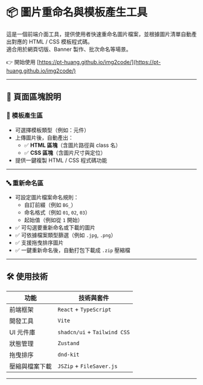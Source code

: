 # 📦 圖片重命名與模板產生工具

這是一個前端介面工具，提供使用者快速重命名圖片檔案，並根據圖片清單自動產出對應的 HTML / CSS 模板程式碼。  
適合用於網頁切版、Banner 製作、批次命名等場景。

👉 開始使用 [https://pt-huang.github.io/img2code/](https://pt-huang.github.io/img2code/)

---

## 📸 頁面區塊說明

### 📁 模板產生區

- 可選擇模板類型（例如：元件）
- 上傳圖片後，自動產出：
  - ✅ **HTML 區塊**（含圖片路徑與 class 名）
  - ✅ **CSS 區塊**（含圖片尺寸與定位）
- 提供一鍵複製 HTML / CSS 程式碼功能

---

### 🔤 重新命名區

- 可設定圖片檔案命名規則：
  - 自訂前綴（例如 `BG_`）
  - 命名格式（例如 `01`, `02`, `03`）
  - 起始值（例如從 `1` 開始）
- ✅ 可勾選要重新命名或下載的圖片
- ✅ 可依據檔案類型篩選（例如 `.jpg`, `.png`）
- ✅ 支援拖曳排序圖片
- ✅ 一鍵重新命名後，自動打包下載成 `.zip` 壓縮檔

---

## 🛠 使用技術

| 功能           | 技術與套件                   |
| -------------- | ---------------------------- |
| 前端框架       | `React` + `TypeScript`       |
| 開發工具       | `Vite`                       |
| UI 元件庫      | `shadcn/ui` + `Tailwind CSS` |
| 狀態管理       | `Zustand`                    |
| 拖曳排序       | `dnd-kit`                    |
| 壓縮與檔案下載 | `JSZip` + `FileSaver.js`     |

---
